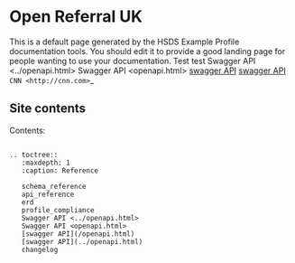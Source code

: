 Open Referral UK
=====

This is a default page generated by the HSDS Example Profile documentation tools. You should edit it to provide a good landing page for people wanting to use your documentation. Test test
   Swagger API <../openapi.html>
   Swagger API <openapi.html>
   [swagger API](/openapi.html)
   [swagger API](../openapi.html)
   `CNN <http://cnn.com>`_
## Site contents

Contents:

```{eval-rst}

.. toctree::
   :maxdepth: 1
   :caption: Reference

   schema_reference
   api_reference
   erd
   profile_compliance
   Swagger API <../openapi.html>
   Swagger API <openapi.html>
   [swagger API](/openapi.html)
   [swagger API](../openapi.html)
   changelog

```

